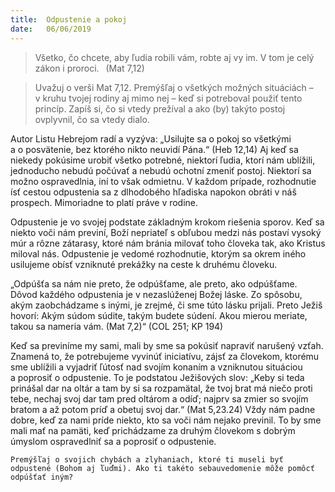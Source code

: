 ```yaml
---
title:  Odpustenie a pokoj
date:   06/06/2019
---
```


> <p></p>
> Všetko, čo chcete, aby ľudia robili vám, robte aj vy im. V tom je celý zákon i proroci.  (Mat 7,12)

> <p></p>
> Uvažuj o verši Mat 7,12. Premýšľaj o všetkých možných situáciách – v kruhu tvojej rodiny aj mimo nej – keď si potreboval použiť tento princíp. Zapíš si, čo si vtedy prežíval a ako (by) takýto postoj ovplyvnil, čo sa vtedy dialo.

Autor Listu Hebrejom radí a vyzýva: „Usilujte sa o pokoj so všetkými a o posvätenie, bez ktorého nikto neuvidí Pána.“ (Heb 12,14) Aj keď sa niekedy pokúsime urobiť všetko potrebné, niektorí ľudia, ktorí nám ublížili, jednoducho nebudú počúvať a nebudú ochotní zmeniť postoj. Niektorí sa možno ospravedlnia, iní to však odmietnu. V každom prípade, rozhodnutie ísť cestou odpustenia sa z dlhodobého hľadiska napokon obráti v náš prospech. Mimoriadne to platí práve v rodine.

Odpustenie je vo svojej podstate základným krokom riešenia sporov. Keď sa niekto voči nám previní, Boží nepriateľ s obľubou medzi nás postaví vysoký múr a rôzne zátarasy, ktoré nám bránia milovať toho človeka tak, ako Kristus miloval nás. Odpustenie je vedomé rozhodnutie, ktorým sa okrem iného usilujeme obísť vzniknuté prekážky na ceste k druhému človeku.

„Odpúšťa sa nám nie preto, že odpúšťame, ale preto, ako odpúšťame. Dôvod každého odpustenia je v nezaslúženej Božej láske. Zo spôsobu, akým zaobchádzame s inými, je zrejmé, či sme túto lásku prijali. Preto Ježiš hovorí: Akým súdom súdite, takým budete súdení. Akou mierou meriate, takou sa nameria vám. (Mat 7,2)“ (COL 251; KP 194)

Keď sa previníme my sami, mali by sme sa pokúsiť napraviť narušený vzťah. Znamená to, že potrebujeme vyvinúť iniciatívu, zájsť za človekom, ktorému sme ublížili a vyjadriť ľútosť nad svojím konaním a vzniknutou situáciou a poprosiť o odpustenie. To je podstatou Ježišových slov: „Keby si teda prinášal dar na oltár a tam by si sa rozpamätal, že tvoj brat má niečo proti tebe, nechaj svoj dar tam pred oltárom a odíď; najprv sa zmier so svojím bratom a až potom príď a obetuj svoj dar.“ (Mat 5,23.24) Vždy nám padne dobre, keď za nami príde niekto, kto sa voči nám nejako previnil. To by sme mali mať na pamäti, keď prichádzame za druhým človekom s dobrým úmyslom ospravedlniť sa a poprosiť o odpustenie.

`Premýšľaj o svojich chybách a zlyhaniach, ktoré ti museli byť odpustené (Bohom aj ľuďmi). Ako ti takéto sebauvedomenie môže pomôcť odpúšťať iným?`